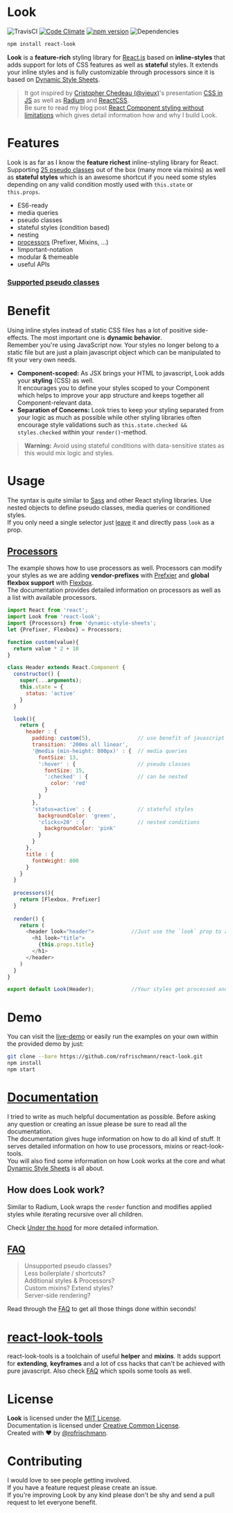 # Look
![TravisCI](https://travis-ci.org/rofrischmann/react-look.svg?branch=develop) [![Code Climate](https://codeclimate.com/github/rofrischmann/react-look/badges/gpa.svg)](https://codeclimate.com/github/rofrischmann/react-look)
[![npm version](https://badge.fury.io/js/react-look.svg)](http://badge.fury.io/js/react-look)
![Dependencies](https://david-dm.org/rofrischmann/react-look.svg)
```sh
npm install react-look
```

**Look** is a **feature-rich** styling library for [React.js](https://facebook.github.io/react/) based on **inline-styles** that adds support for lots of CSS features as well as **stateful** styles. It extends your inline styles and is fully customizable through processors since it is based on [Dynamic Style Sheets](https://github.com/dynamicstylesheets).

> It got inspired by [Cristopher Chedeau (@vjeux)](https://twitter.com/vjeux)'s presentation [CSS in JS](https://speakerdeck.com/vjeux/react-css-in-js) as well as [Radium](http://projects.formidablelabs.com/radium/) and [ReactCSS](http://reactcss.com). <br>Be sure to read my blog post [React Component styling without limitations](https://medium.com/@rofrischmann/react-component-styling-without-limitations-84e5e776fd44) which gives detail information how and why I build Look.

# Features
Look is as far as I know the **feature richest** inline-styling library for React. <br>
Supporting [25 pseudo classes](docs/PseudoClasses.md) out of the box (many more via mixins) as well as **stateful styles** which is an awesome shortcut if you need some styles depending on any valid condition mostly used with `this.state` or `this.props`.
- ES6-ready
- media queries
- pseudo classes
- stateful styles (condition based)
- nesting
- [processors](docs/Processors.md) (Prefixer, Mixins, ...)
- !important-notation
- modular & themeable
- useful APIs 

### [Supported pseudo classes](docs/PseudoClasses.md#supportedpseudoclasses)
# Benefit
Using inline styles instead of static CSS files has a lot of positive side-effects. The most important one is **dynamic behavior**.<br>Remember you're using JavaScript now. Your styles no longer belong to a static file but are just a plain javascript object which can be manipulated to fit your very own needs.

* **Component-scoped:** 
As JSX brings your HTML to javascript, Look adds your **styling** (CSS) as well.<br>
It encourages you to define your styles scoped to your Component which helps to improve your app structure and keeps together all Component-relevant data.
* **Separation of Concerns:**
Look tries to keep your styling separated from your logic as much as possible while other styling libraries often encourage style validations such as `this.state.checked && styles.checked` within your `render()`-method.

> **Warning:** Avoid using stateful conditions with data-sensitive states as this would mix logic and styles.

# Usage
The syntax is quite similar to [Sass](http://sass-lang.com) and other React styling libraries. Use nested objects to define pseudo classes, media queries or conditioned styles. <br>
If you only need a single selector just [leave](docs/FAQ.md##3-look-shortcut) it and directly pass `look` as a prop.

## [Processors](docs/Processors.md)
The example shows how to use processors as well. Processors can modify your styles as we are adding **vendor-prefixes** with [Prefxier](https://github.com/dynamicstylesheets/DSS-Prefixer) and **global flexbox support** with [Flexbox](https://github.com/dynamicstylesheets/DSS-Flexbox). <br>
The documentation provides detailed information on processors as well as a list with available processors.

```javascript
import React from 'react';
import Look from 'react-look';
import {Processors} from 'dynamic-style-sheets';
let {Prefixer, Flexbox} = Processors;

function custom(value){
  return value * 2 + 10
}

class Header extends React.Component {
  constructor() {
    super(...arguments);
    this.state = {
      status: 'active'
    }
  }

  look(){
    return {
      header : {
        padding: custom(5),               // use benefit of javascript
        transition: '200ms all linear',
        '@media (min-height: 800px)' : {  // media queries
          fontSize: 13,
          ':hover' : {                    // pseudo classes
            fontSize: 15,
            ':checked' : {                // can be nested
              color: 'red'
            }
          }
        },
        'status=active' : {               // stateful styles
          backgroundColor: 'green',
          'clicks>20' : {                 // nested conditions
            backgroundColor: 'pink'       
          }
        }
      },
      title : {
        fontWeight: 800
      }
    }
  }
  
  processors(){
    return [Flexbox, Prefixer]
  }
  
  render() {
    return (
      <header look="header">            //Just use the `look` prop to apply styles
        <h1 look="title">
          {this.props.title}
        </h1>
      </header>
    )
  }
}

export default Look(Header);            //Your styles get processed and resolved here
```
# Demo 
You can visit the [live-demo](http://rofrischmann.de/react-look/) or  easily run the examples on your own within the provided demo by just:
```sh
git clone --bare https://github.com/rofrischmann/react-look.git
npm install
npm start
```

# [Documentation](docs/Docs.md#tableofcontents)
I tried to write as much helpful documentation as possible. Before asking any question or creating an issue please be sure to read all the documentation.<br>
The documentation gives huge information on how to do all kind of stuff. It serves detailed information on how to use processors, mixins or react-look-tools.<br>
You will also find some information on how Look works at the core and what [Dynamic Style Sheets](https://github.com/dynamicstylesheets) is all about.

## How does Look work?
Similar to Radium, Look wraps the `render` function and modifies applied styles while iterating recursive over all children.

Check [Under the hood](docs/UnderTheHood.md) for more detailed information. 

## [FAQ](docs/FAQ.md)
> Unsupported pseudo classes?<br>
Less boilerplate / shortcuts?<br>
Additional styles & Processors?<br>
Custom mixins? Extend styles?<br>
Server-side rendering?


Read through the [FAQ](docs/FAQ.md) to get all those things done within seconds!

# [react-look-tools](https://github.com/rofrischmann/react-look-tools)
react-look-tools is a toolchain of useful **helper** and **mixins**. It adds support for **extending**, **keyframes** and a lot of css hacks that can't be achieved with pure javascript. Also check [FAQ](docs/FAQ.md) which spoils some tools as well.

# License
**Look** is licensed under the [MIT License](http://opensource.org/licenses/MIT).<br>
Documentation is licensed under [Creative Common License](http://creativecommons.org/licenses/by/4.0/).<br>
Created with ♥ by [@rofrischmann](http://rofrischmann.de).
# Contributing
I would love to see people getting involved.<br>
If you have a feature request please create an issue.<br>
If you're improving Look by any kind please don't be shy and send a pull request to let everyone benefit.
